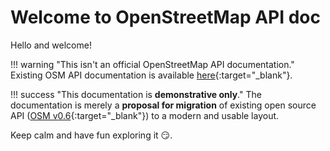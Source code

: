 # Welcome to OpenStreetMap API doc

Hello and welcome!

!!! warning "This isn't an official OpenStreetMap API documentation."
    Existing OSM API documentation is available [here](https://wiki.openstreetmap.org/wiki/API){:target="_blank"}.

!!! success "This documentation is **demonstrative only**."
    The documentation is merely a **proposal for migration** of existing open source API ([OSM v0.6](https://wiki.openstreetmap.org/wiki/API_v0.6){:target="_blank"}) to a modern and usable layout.

Keep calm and have fun exploring it :smirk:.